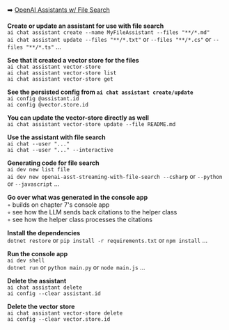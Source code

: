 ➡️ [OpenAI Assistants w/ File Search](#chapter-10-openai-assistants-w-file-search)  

**Create or update an assistant for use with file search**  
`ai chat assistant create --name MyFileAssistant --files "**/*.md"`  
`ai chat assistant update --files "**/*.txt"` or `--files "**/*.cs"` or `--files "**/*.ts"` ...  

**See that it created a vector store for the files**  
`ai chat assistant vector-store`  
`ai chat assistant vector-store list`  
`ai chat assistant vector-store get`  

**See the persisted config from `ai chat assistant create/update`**  
`ai config @assistant.id`  
`ai config @vector.store.id`  

**You can update the vector-store directly as well**  
`ai chat assistant vector-store update --file README.md`  

**Use the assistant with file search**  
`ai chat --user "..."`  
`ai chat --user "..." --interactive`  

**Generating code for file search**  
`ai dev new list file`  
`ai dev new openai-asst-streaming-with-file-search --csharp` or `--python` or `--javascript` ...  

**Go over what was generated in the console app**  
◦ builds on chapter 7's console app  
◦ see how the LLM sends back citations to the helper class  
◦ see how the helper class processes the citations  

**Install the dependencies**  
`dotnet restore` or `pip install -r requirements.txt` or `npm install` ...  

**Run the console app**  
`ai dev shell`  
`dotnet run` or `python main.py` or `node main.js` ...  

**Delete the assistant**  
`ai chat assistant delete`  
`ai config --clear assistant.id`  

**Delete the vector store**  
`ai chat assistant vector-store delete`  
`ai config --clear vector.store.id`  

